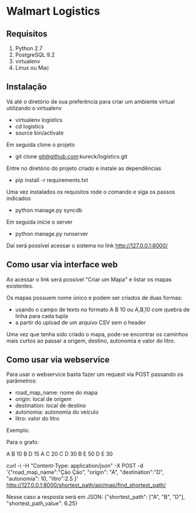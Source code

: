 # Walmart Logistics

## Requisitos

1. Python 2.7
2. PostgreSQL 9.2
3. virtualenv
4. Linux ou Mac

## Instalação

Vá até o diretório de sua preferência para criar um ambiente virtual utilizando o virtualenv

- virtualenv logistics
- cd logistics
- source bin/activate

Em seguida clone o projeto

- git clone git@github.com:kureck/logistics.git

Entre no diretório do projeto criado e instale as dependências

- pip install -r requirements.txt

Uma vez instalados os requisitos rode o comando e siga os passos indicados

- python manage.py syncdb

Em seguida inicie o server

- python manage.py runserver

Daí será possível acessar o sistema no link http://127.0.0.1:8000/

## Como usar via interface web

Ao acessar o link será possível "Criar um Mapa" e listar os mapas existentes.

Os mapas possuem nome único e podem ser criados de duas formas:

* usando o campo de texto no formato A B 10 ou A,B,10 com quebra de linha para cada tupla
* a partir do upload de um arquivo CSV sem o header

Uma vez que tenha sido criado o mapa, pode-se encontrar os caminhos mais curtos ao passar a origem, destino, autonomia e valor do litro.


## Como usar via webservice

Para usar o webservice basta fazer um request via POST passando os parâmetros:

* road_map_name: nome do mapa
* origin: local de origem
* destination: local de destino
* autonomia: autonomia do veículo
* litro: valor do litro

Exemplo:

Para o grafo:

A B 10
B D 15
A C 20
C D 30
B E 50
D E 30

curl -i -H "Content-Type: application/json" -X POST -d '{"road_map_name":"Ção Ção", "origin": "A", "destination":"D", "autonomia": 10, "litro":2.5 }' http://127.0.0.1:8000/shortest_path/api/map/find_shortest_path/

Nesse caso a resposta será em JSON: {"shortest_path": ["A", "B", "D"], "shortest_path_value": 6.25}